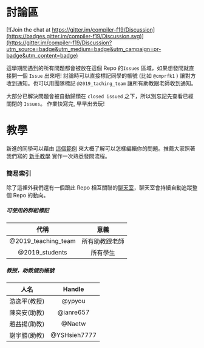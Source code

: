 # 討論區

[![Join the chat at https://gitter.im/compiler-f19/Discussion](https://badges.gitter.im/compiler-f19/Discussion.svg)](https://gitter.im/compiler-f19/Discussion?utm_source=badge&utm_medium=badge&utm_campaign=pr-badge&utm_content=badge)

這學期間遇到的所有問題都會被放在這個 Repo 的`Issues` 區域，如果想發問就直接開一個 `Issue` 出來吧!
討論時可以直接標記同學的帳號 (比如 `@cmprfk1` ) 讓對方收到通知。也可以用團隊標記 `@2019_taching_team` 讓所有助教跟老師收到通知。

大部分已解決問題會被自動歸類在 `closed issued` 之下，所以別忘記先查看已經關閉的 `Issues`。
作業快寫完, 早早出去玩!

# 教學

新進的同學可以藉由 [這個範例](https://github.com/compiler-f19/Discussion/issues/2) 來大概了解可以怎樣編輯你的問題。推薦大家照著我們寫的 [新手教學](https://github.com/compiler-f19/Discussion/issues/3) 實作一次熟悉發問流程。

### 簡易索引

除了這裡外我們還有一個跟此 Repo 相互關聯的[聊天室](https://gitter.im/compiler-f19/Discussion)，聊天室會持續自動追蹤整個 Repo 的動向。

##### 可使用的群組標記

|代稱|意義|
|:-:|:-:|
|@2019_teaching_team|所有助教跟老師|
|@2019_students|所有學生|


##### 教授，助教個別帳號

|人名|Handle|
|:-:|:-:|
|游逸平(教授)|@ypyou|
|陳奕安(助教)|@ianre657|
|趙益揚(助教)|@Naetw|
|謝宇勝(助教)|@YSHsieh7777|
